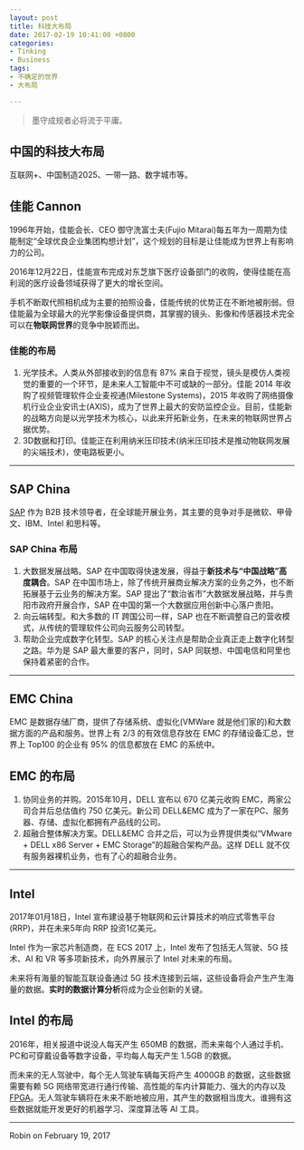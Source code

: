 ```yaml
---
layout: post
title: 科技大布局
date: 2017-02-19 10:41:00 +0800
categories:
- Tinking
- Business
tags:
- 不确定的世界
- 大布局

---
```


> 墨守成规者必将流于平庸。

## 中国的科技大布局

互联网+、中国制造2025、一带一路、数字城市等。



## 佳能 Cannon

1996年开始，佳能会长、CEO 御守洗富士夫(Fujio Mitarai)每五年为一周期为佳能制定“全球优良企业集团构想计划”，这个规划的目标是让佳能成为世界上有影响力的公司。

2016年12月22日，佳能宣布完成对东芝旗下医疗设备部门的收购，使得佳能在高利润的医疗设备领域获得了更大的增长空间。

手机不断取代照相机成为主要的拍照设备，佳能传统的优势正在不断地被削弱。但佳能最为全球最大的光学影像设备提供商，其掌握的镜头、影像和传感器技术完全可以在**物联网世界**的竞争中脱颖而出。

### 佳能的布局

1. 光学技术。人类从外部接收到的信息有 87% 来自于视觉，镜头是模仿人类视觉的重要的一个环节，是未来人工智能中不可或缺的一部分。佳能 2014 年收购了视频管理软件企业麦视通(Milestone Systems)，2015 年收购了网络摄像机行业企业安讯士(AXIS)，成为了世界上最大的安防监控企业。目前，佳能新的战略方向是以光学技术为核心，以此来开拓新业务，在未来的物联网世界占据优势。
2. 3D数据和打印。佳能正在利用纳米压印技术(纳米压印技术是推动物联网发展的尖端技术)，使电路板更小。

----

## SAP China

[SAP](https://zh.wikipedia.org/wiki/SAP%E5%85%AC%E5%8F%B8) 作为 B2B 技术领导者，在全球能开展业务，其主要的竞争对手是微软、甲骨文、IBM、Intel 和思科等。

### SAP China 布局

1. 大数据发展战略。SAP 在中国取得快速发展，得益于**新技术与“中国战略”高度耦合**。SAP 在中国市场上，除了传统开展商业解决方案的业务之外，也不断拓展基于云业务的解决方案。SAP 提出了“数治省市”大数据发展战略，并与贵阳市政府开展合作，SAP 在中国的第一个大数据应用创新中心落户贵阳。
2. 向云端转型。和大多数的 IT 跨国公司一样，SAP 也在不断调整自己的营收模式，从传统的管理软件公司向云服务公司转型。
3. 帮助企业完成数字化转型。SAP 的核心关注点是帮助企业真正走上数字化转型之路。华为是 SAP 最大重要的客户，同时，SAP 同联想、中国电信和阿里也保持着紧密的合作。

----

## EMC China


EMC 是数据存储厂商，提供了存储系统、虚拟化(VMWare 就是他们家的)和大数据方面的产品和服务。世界上有 2/3 的有效信息存放在 EMC 的存储设备汇总，世界上 Top100 的企业有 95% 的信息都放在 EMC 的系统中。


## EMC 的布局

1. 协同业务的并购。2015年10月，DELL 宣布以 670 亿美元收购 EMC，两家公司合并后总估值约 750 亿美元。新公司 DELL&EMC 成为了一家在PC、服务器、存储、虚拟化都拥有产品线的公司。
2. 超融合整体解决方案。DELL&EMC 合并之后，可以为业界提供类似“VMware + DELL x86 Server + EMC Storage”的超融合架构产品。这样 DELL 就不仅有服务器裸机业务，也有了心的超融合业务。

----

## Intel

2017年01月18日，Intel 宣布建设基于物联网和云计算技术的响应式零售平台(RRP)，并在未来5年向 RRP 投资1亿美元。

Intel 作为一家芯片制造商，在 ECS 2017 上，Intel 发布了包括无人驾驶、5G 技术、AI 和 VR 等多项新技术，向外界展示了 Intel 对未来的布局。

未来将有海量的智能互联设备通过 5G 技术连接到云端，这些设备将会产生产生海量的数据。**实时的数据计算分析**将成为企业创新的关键。

## Intel 的布局

2016年，相关报道中说没人每天产生 650MB 的数据，而未来每个人通过手机、PC和可穿戴设备等数字设备，平均每人每天产生 1.5GB 的数据。

而未来的无人驾驶中，每个无人驾驶车辆每天将产生 4000GB 的数据，这些数据需要有赖 5G 网络带宽进行通行传输、高性能的车内计算能力、强大的内存以及 [FPGA](https://en.wikipedia.org/wiki/Field-programmable_gate_array)。无人驾驶车辆将在未来不断地被应用，其产生的数据相当庞大。谁拥有这些数据就能开发更好的机器学习、深度算法等 AI 工具。

----

Robin on February 19, 2017

